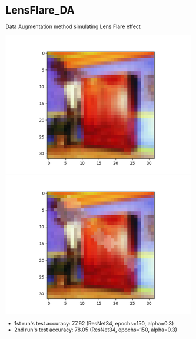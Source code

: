 # LensFlare_DA
Data Augmentation method simulating Lens Flare effect

![Test Image 1](https://github.com/ryanleek/LensFlare_DA/blob/main/images/1_0.png) ![Test Image 2](https://github.com/ryanleek/LensFlare_DA/blob/main/images/1_1.png)

- 1st run's test accuracy: 77.92 (ResNet34, epochs=150, alpha=0.3)
- 2nd run's test accuracy: 78.05 (ResNet34, epochs=150, alpha=0.3)
